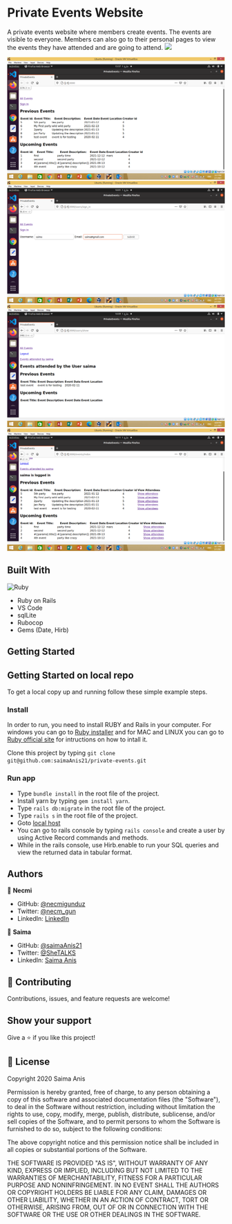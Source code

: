 # Private Events Website
A private events website where members create events. The events are visible to everyone. Members can also go to their personal pages to view the events they have attended and are going to attend.
![](https://img.shields.io/badge/Microverse-blueviolet)

![](app/assets/images/pic1.png)
![](app/assets/images/pic2.png)
![](app/assets/images/pic3.png)
![](app/assets/images/pic4.png)


## Built With

![Ruby](https://www.vectorlogo.zone/logos/ruby-lang/ruby-lang-horizontal.svg)
- Ruby on Rails
- VS Code
- sqlLite
- Rubocop
- Gems (Date, Hirb)

## Getting Started
## Getting Started on local repo

To get a local copy up and running follow these simple example steps.

### Install
In order to run, you need to install RUBY and Rails in your computer. For windows you can go to [Ruby installer](https://rubyinstaller.org/) and for MAC and LINUX you can go to [Ruby official site](https://www.ruby-lang.org/en/downloads/) for intructions on how to intall it.

Clone this project by typing ```git clone git@github.com:saimaAnis21/private-events.git```

### Run app
- Type ```bundle install``` in the root file of the project.
- Install yarn by typing ```gem install yarn```.
- Type  ```rails db:migrate``` in the root file of the project. 
- Type ```rails s``` in the root file of the project.
- Goto [local host](http://localhost:3000/)
- You can go to rails console by typing ```rails console``` and create a user by using Active Record commands and methods.
- While in the rails console, use Hirb.enable to run your SQL queries and view the returned data in tabular format.

## Authors

👤 **Necmi**

- GitHub: [@necmigunduz](https://github.com/necmigunduz)
- Twitter: [@necm_gun](https://twitter.com/necm_gun)
- LinkedIn: [LinkedIn](https://www.linkedin.com/in/necmigunduz/)


👤 **Saima**

- GitHub: [@saimaAnis21](https://github.com/saimaAnis21)
- Twitter: [@SheTALKS](https://twitter.com/SheTALKS6)
- LinkedIn: [Saima Anis](https://www.linkedin.com/in/saima-anis-3a07921b2/)


## 🤝 Contributing

Contributions, issues, and feature requests are welcome!


## Show your support

Give a ⭐️ if you like this project!

## 📝 License

Copyright 2020 Saima Anis

Permission is hereby granted, free of charge, to any person obtaining a copy of this software and associated documentation files (the "Software"), to deal in the Software without restriction, including without limitation the rights to use, copy, modify, merge, publish, distribute, sublicense, and/or sell copies of the Software, and to permit persons to whom the Software is furnished to do so, subject to the following conditions:

The above copyright notice and this permission notice shall be included in all copies or substantial portions of the Software.

THE SOFTWARE IS PROVIDED "AS IS", WITHOUT WARRANTY OF ANY KIND, EXPRESS OR IMPLIED, INCLUDING BUT NOT LIMITED TO THE WARRANTIES OF MERCHANTABILITY, FITNESS FOR A PARTICULAR PURPOSE AND NONINFRINGEMENT. IN NO EVENT SHALL THE AUTHORS OR COPYRIGHT HOLDERS BE LIABLE FOR ANY CLAIM, DAMAGES OR OTHER LIABILITY, WHETHER IN AN ACTION OF CONTRACT, TORT OR OTHERWISE, ARISING FROM, OUT OF OR IN CONNECTION WITH THE SOFTWARE OR THE USE OR OTHER DEALINGS IN THE SOFTWARE.
